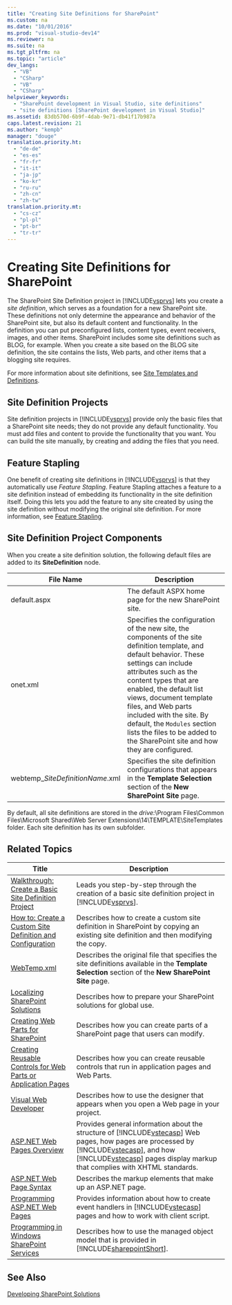 ```yaml
---
title: "Creating Site Definitions for SharePoint"
ms.custom: na
ms.date: "10/01/2016"
ms.prod: "visual-studio-dev14"
ms.reviewer: na
ms.suite: na
ms.tgt_pltfrm: na
ms.topic: "article"
dev_langs: 
  - "VB"
  - "CSharp"
  - "VB"
  - "CSharp"
helpviewer_keywords: 
  - "SharePoint development in Visual Studio, site definitions"
  - "site definitions [SharePoint development in Visual Studio]"
ms.assetid: 83db570d-6b9f-4dab-9e71-db41f17b987a
caps.latest.revision: 21
ms.author: "kempb"
manager: "douge"
translation.priority.ht: 
  - "de-de"
  - "es-es"
  - "fr-fr"
  - "it-it"
  - "ja-jp"
  - "ko-kr"
  - "ru-ru"
  - "zh-cn"
  - "zh-tw"
translation.priority.mt: 
  - "cs-cz"
  - "pl-pl"
  - "pt-br"
  - "tr-tr"
---
```

# Creating Site Definitions for SharePoint
  The SharePoint Site Definition project in [!INCLUDE[vsprvs](../VS_officedev/includes/vsprvs_md.md)] lets you create a *site definition*, which serves as a foundation for a new SharePoint site. These definitions not only determine the appearance and behavior of the SharePoint site, but also its default content and functionality. In the definition you can put preconfigured lists, content types, event receivers, images, and other items. SharePoint includes some site definitions such as BLOG, for example. When you create a site based on the BLOG site definition, the site contains the lists, Web parts, and other items that a blogging site requires.  
  
 For more information about site definitions, see [Site Templates and Definitions](http://go.microsoft.com/fwlink/?LinkId=179134).  
  
## Site Definition Projects  
 Site definition projects in [!INCLUDE[vsprvs](../VS_officedev/includes/vsprvs_md.md)] provide only the basic files that a SharePoint site needs; they do not provide any default functionality. You must add files and content to provide the functionality that you want. You can build the site manually, by creating and adding the files that you need.  
  
## Feature Stapling  
 One benefit of creating site definitions in [!INCLUDE[vsprvs](../VS_officedev/includes/vsprvs_md.md)] is that they automatically use *Feature Stapling*. Feature Stapling attaches a feature to a site definition instead of embedding its functionality in the site definition itself. Doing this lets you add the feature to any site created by using the site definition without modifying the original site definition. For more information, see [Feature Stapling](http://go.microsoft.com/fwlink/?LinkID=119283).  
  
## Site Definition Project Components  
 When you create a site definition solution, the following default files are added to its **SiteDefinition** node.  
  
|File Name|Description|  
|---------------|-----------------|  
|default.aspx|The default ASPX home page for the new SharePoint site.|  
|onet.xml|Specifies the configuration of the new site, the components of the site definition template, and default behavior. These settings can include attributes such as the content types that are enabled, the default list views, document template files, and Web parts included with the site. By default, the `Modules` section lists the files to be added to the SharePoint site and how they are configured.|  
|webtemp_*SiteDefinitionName*.xml|Specifies the site definition configurations that appears in the **Template Selection** section of the **New SharePoint Site** page.|  
  
 By default, all site definitions are stored in the *drive:*\Program Files\Common Files\Microsoft Shared\Web Server Extensions\14\TEMPLATE\SiteTemplates folder. Each site definition has its own subfolder.  
  
## Related Topics  
  
|Title|Description|  
|-----------|-----------------|  
|[Walkthrough: Create a Basic Site Definition Project](../VS_officedev/walkthrough--create-a-basic-site-definition-project.md)|Leads you step-by-step through the creation of a basic site definition project in [!INCLUDE[vsprvs](../VS_officedev/includes/vsprvs_md.md)].|  
|[How to: Create a Custom Site Definition and Configuration](http://go.microsoft.com/fwlink/?LinkId=183309)|Describes how to create a custom site definition in SharePoint by copying an existing site definition and then modifying the copy.|  
|[WebTemp.xml](http://go.microsoft.com/fwlink/?LinkId=183310)|Describes the original file that specifies the site definitions available in the **Template Selection** section of the **New SharePoint Site** page.|  
|[Localizing SharePoint Solutions](../VS_officedev/localizing-sharepoint-solutions.md)|Describes how to prepare your SharePoint solutions for global use.|  
|[Creating Web Parts for SharePoint](../VS_officedev/creating-web-parts-for-sharepoint.md)|Describes how you can create parts of a SharePoint page that users can modify.|  
|[Creating Reusable Controls for Web Parts or Application Pages](../VS_officedev/creating-reusable-controls-for-web-parts-or-application-pages.md)|Describes how you can create reusable controls that run in application pages and Web Parts.|  
|[Visual Web Developer](http://go.microsoft.com/fwlink/?LinkId=178725)|Describes how to use the designer that appears when you open a Web page in your project.|  
|[ASP.NET Web Pages Overview](http://go.microsoft.com/fwlink/?LinkId=178726)|Provides general information about the structure of [!INCLUDE[vstecasp](../VS_officedev/includes/vstecasp_md.md)] Web pages, how pages are processed by [!INCLUDE[vstecasp](../VS_officedev/includes/vstecasp_md.md)], and how [!INCLUDE[vstecasp](../VS_officedev/includes/vstecasp_md.md)] pages display markup that complies with XHTML standards.|  
|[ASP.NET Web Page Syntax](http://go.microsoft.com/fwlink/?LinkId=178727)|Describes the markup elements that make up an ASP.NET page.|  
|[Programming ASP.NET Web Pages](http://go.microsoft.com/fwlink/?LinkId=178728)|Provides information about how to create event handlers in [!INCLUDE[vstecasp](../VS_officedev/includes/vstecasp_md.md)] pages and how to work with client script.|  
|[Programming in Windows SharePoint Services](http://go.microsoft.com/fwlink/?LinkId=178729)|Describes how to use the managed object model that is provided in [!INCLUDE[sharepointShort](../VS_officedev/includes/sharepointshort_md.md)].|  
  
## See Also  
 [Developing SharePoint Solutions](../VS_officedev/developing-sharepoint-solutions.md)  
  
  